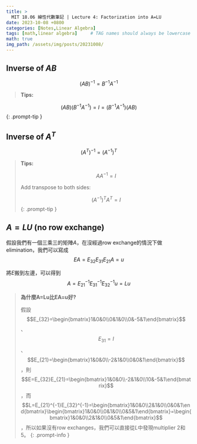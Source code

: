 ```yaml
---
title: > 
  MIT 18.06 線性代數筆記 | Lecture 4: Factorization into A=LU
date: 2023-10-08 +0800
categories: [Notes,Linear Algebra]
tags: [math,linear algebra]     # TAG names should always be lowercase
math: true
img_path: /assets/img/posts/20231008/
---
```


## Inverse of $AB$

$$
(AB)^{-1}=B^{-1}A^{-1}
$$

> **Tips:** 
> 
$$(AB)(B^{-1}A^{-1})=I=(B^{-1}A^{-1})(AB)$$
{: .prompt-tip }

## Inverse of $A^T$

$$
(A^T)^{-1}=(A^{-1})^T
$$

> **Tips:**
> 
> $$AA^{-1}=I$$
>
> Add transpose to both sides:
>
> $$(A^{-1})^TA^T=I$$
{: .prompt-tip }

## $A=LU$ (no row exchange)

假設我們有一個三乘三的矩陣$A$，在沒經過row exchange的情況下做elimination，我們可以寫成
$$
EA=E_{32}E_{31}E_{21}A=u
$$

將$E$搬到左邊，可以得到
$$
A=E_{21}^{-1}E_{31}^{-1}E_{32}^{-1}u=Lu
$$

> **為什麼A=Lu比EA=u好?**
> 
> 假設$$E_{32}=\begin{bmatrix}1&0&0\\0&1&0\\0&-5&1\end{bmatrix}$$、$$E_{31}=I$$、$$E_{21}=\begin{bmatrix}1&0&0\\-2&1&0\\0&0&1\end{bmatrix}$$，則$$E=E_{32}E_{21}=\begin{bmatrix}1&0&0\\-2&1&0\\10&-5&1\end{bmatrix}$$，而$$L=E_{21}^{-1}E_{32}^{-1}=\begin{bmatrix}1&0&0\\2&1&0\\0&0&1\end{bmatrix}\begin{bmatrix}1&0&0\\0&1&0\\0&5&1\end{bmatrix}=\begin{bmatrix}1&0&0\\2&1&0\\0&5&1\end{bmatrix}$$，所以如果沒有row exchanges，我們可以直接從$L$中發現multiplier 2和5。
{: .prompt-info }